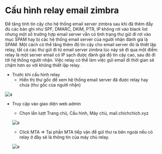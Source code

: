 # Cấu hình relay email zimbra

Để tăng tính tin cậy cho hệ thống email server zimbra sau khi đã thêm đầy đủ các bản ghi như SPF, DMARC, DKIM, PTR, IP không rơi vào black list nhưng một số trường hợp email server vẫn có tình trạng thư gửi đi rơi vào mục SPAM hay bị các hệ thống email server của người nhận đánh giá là SPAM. Một cách có thể tăng thêm độ tin cậy cho email server đó là thiết lập relay, tất cả các thư gửi đi từ email server zimbra lúc này sẽ đi qua một điểm relay là một server email có IP sạch được đánh giá độ tin cậy cao, sau đó đi tới hệ thống người nhận. Việc relay có thể làm việc gửi email đi thời gian sẽ chậm hơn so với không thiết lập relay.

- Trước khi cấu hình relay
  - Hiển thị thư gốc để xem hệ thống email server đã được relay hay chưa (thư gốc của người nhận)

![a](https://f5-zpcloud.zdn.vn/1469893481618497683/6c62f411c31e0e40570f.jpg)


  - Truy cập vào giao diện web admin
     - Chọn lần lượt Trang chủ, Cấu hình, Máy chủ, mail.chichchich.xyz

     ![a](https://f4-zpcloud.zdn.vn/2889810869217190248/757ac4fc99f354ad0de2.jpg)

     - Click MTA => Tại phần MTA tiếp vận để gửi thư ra bên ngoài nếu có relay ở đây sẽ là thông tin của máy chủ relay.

     ![a](https://f5-zpcloud.zdn.vn/3252253851587713712/230b47991496d9c88087.jpg)

     




